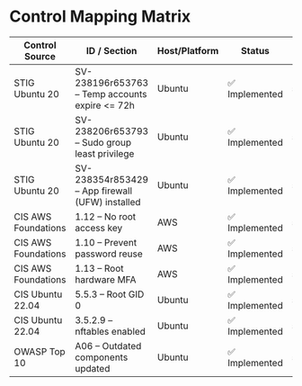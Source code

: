 # Control Mapping Matrix

| Control Source | ID / Section | Host/Platform | Status | Evidence |
|---|---|---|---|---|
| STIG Ubuntu 20 | SV-238196r653763 – Temp accounts expire <= 72h | Ubuntu | ✅ Implemented | screenshot |
| STIG Ubuntu 20 | SV-238206r653793 – Sudo group least privilege | Ubuntu | ✅ Implemented | screenshot |
| STIG Ubuntu 20 | SV-238354r853429 – App firewall (UFW) installed | Ubuntu | ✅ Implemented | screenshot |
| CIS AWS Foundations | 1.12 – No root access key | AWS | ✅ Implemented | screenshot |
| CIS AWS Foundations | 1.10 – Prevent password reuse | AWS | ✅ Implemented | screenshot |
| CIS AWS Foundations | 1.13 – Root hardware MFA | AWS | ✅ Implemented | screenshot |
| CIS Ubuntu 22.04 | 5.5.3 – Root GID 0 | Ubuntu | ✅ Implemented | screenshot |
| CIS Ubuntu 22.04 | 3.5.2.9 – nftables enabled | Ubuntu | ✅ Implemented | screenshot |
| OWASP Top 10 | A06 – Outdated components updated | Ubuntu | ✅ Implemented | screenshot |
